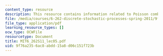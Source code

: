 ```yaml
---
content_type: resource
description: This resource contains information related to Poisson combining and splitting.
file: /media/courses/6-262-discrete-stochastic-processes-spring-2011/9f76a2356ac8abdd15a8d06c151f723b_MIT6_262S11_lec05.pdf
file_type: application/pdf
learning_resource_types: []
ocw_type: OCWFile
resourcetype: Document
title: MIT6_262S11_lec05.pdf
uid: 9f76a235-6ac8-abdd-15a8-d06c151f723b
---
```


